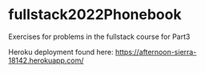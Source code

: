 # fullstack2022Phonebook
Exercises for problems in the fullstack course for Part3

Heroku deployment found here: https://afternoon-sierra-18142.herokuapp.com/
